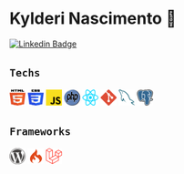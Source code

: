 # Kylderi Nascimento 👋

[![Linkedin Badge](https://img.shields.io/badge/-LinkedIn-blue?style=flat-square&logo=Linkedin&logoColor=white&link=https://www.linkedin.com/in/kylderi-nascimento/)](https://www.linkedin.com/in/kylderi-nascimento/)

## <code>Techs</code>
<a title="HTML5" href="#"><img src="others/img/html5.svg" alt="HTML" width="28px" height="28px"></a>
<a title="CSS3" href="#"><img src="others/img/css3.svg" alt="CSS" width="28px" height="28px"></a>
<a title="JavaScript" href="#"><img src="others/img/js.svg" alt="JavaScript" width="28px" height="28px"></a>
<a title="PHP" href="#"><img src="others/img/php.svg" alt="PHP" width="28px" height="28px"></a>
<a title="React" href="#"><img src="others/img/react.svg" alt="React" width="28px" height="28px"></a>
<a title="Git" href="#"><img src="others/img/git.svg" alt="Git" width="28px" height="28px"></a>
<a title="MySQL" href="#"><img src="others/img/mysql.svg" alt="MySQL" width="28px" height="28px"></a>
<a title="PostgreSQL" href="#"><img src="others/img/postgresql.svg" alt="PostgreSQL" width="28px" height="28px"></a>

## <code>Frameworks</code>
<a title="WordPress" href="#"><img src="others/img/wordpress.svg" alt="WordPress" width="28px" height="28px"></a>
<a title="CodeIgniter" href="#"><img src="others/img/codeigniter.png" alt="CodeIgniter" width="28px" height="28px"></a>
<a title="Laravel" href="#"><img src="others/img/laravel.svg" alt="Laravel" width="28px" height="28px"></a>
